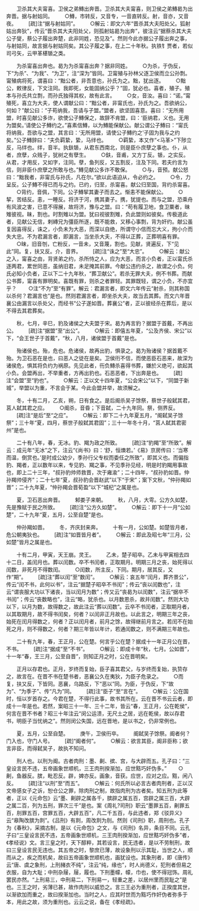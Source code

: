 <!-- { "loadSidebar": true } -->
　　卫杀其大夫甯喜。卫侯之弟鱄出奔晋。卫杀其大夫甯喜，则卫侯之弟鱄曷为出奔晋。据与射姑同。
　　○鱄，市转反，又音专，一音直转反。射，音亦，又音夜。
　　[疏]注“据与射姑同”。
　　○解云：即文六年“晋杀其大夫阳处父。狐射姑出奔狄”，传云“晋杀其大夫阳处父，则孤射姑曷为出奔”，彼注云“据蔡杀其大夫公子燮，蔡公子履出奔楚，此非同姓，恐见及”。然则今此亦据公子履出奔之事，与射姑同，故言据与射姑同矣。其公子履之事，在上二十年秋。执铁钅贾者，若似司弓矢，云甲革椹锧之类。

　　为杀甯喜出奔也。曷为为杀甯喜出奔？据非同姓。
　　○为杀，于伪反，下“为杀”、“为我”、“为卫”，注“深为”皆同。卫甯殖与孙林父逐卫侯而立公孙剽。甯殖病将死，谓喜曰：“黜公者，非吾意也，孙氏为之。黜，犹出逐。
　　○黜公，敕律反，下文注同。我即死，女能固纳公乎？”固，犹必也。喜者，殖子。殖本与孙氏共立剽，而孙氏独得其权，故有此言。
　　○女，音汝。喜曰：“诺。”甯殖死，喜立为大夫，使人谓献公曰：“黜公者，非甯氏也，孙氏为之。吾欲纳公，何如？”献公曰：“子苟纳我，吾请与子盟。”盟者，欲坚固喜意。喜曰：“无所用盟，时喜见献公多诈，欲使公子鱄保之，故辞不肯盟，曰：‘臣纳君，义也。无用为盟矣。’请使公子鱄约之。”喜素信鱄，以为鱄能保献公。献公谓公子鱄曰：“甯氏将纳我，吾欲与之盟，其言曰：‘无所用盟，请使公子鱄约之’子固为我与之约矣。”公子鱄辞曰：“夫负羁絷，絷，马绊也。
　　○羁絷，本又作“<马革>”下陟立反，马绊也。绊，音半。执鈇锧，从君东西南北，则是臣仆庶孽之事也。仆，从者，庶孽，众贱子，犹树之有孽生。
　　○鈇，音甫，又方丁反。锧，之实反。从君，才用反，又如字，注同。孽，鱼列反，又五割反，注及下同。若夫约言为信，则非臣仆庶孽之所敢与也。”鱄见献公多诈不敢保。
　　○与，音预。献公怒曰：“黜我者，非甯氏与孙氏，凡在尔。”欲以此语迫从，令必约之。
　　○令，力呈反。公子鱄不得已而与之约。已约，归至，杀甯喜。献公归至国，背约杀甯喜。
　　○背约，音佩，下同。公子鱄挈其妻子而去之。惭恚不能保献公。
　　○挈，苦结反。恚，一睡反。将济于河，携其妻子。携，犹提也。而与之盟，恐乘舟有风波之害，已意不得展，故将济，豫与之盟。曰：“苟有履卫地，食卫粟者，昧雉彼视。昧，割也。时割雉以为盟。犹曰视彼割雉，负此盟则如彼矣。传极道此者，见献公无信，剌縳兄为彊臣所逐，既不能救，又移心事剽，背为奸约。献公虽复因喜得反，诛之，小负未为大恶，而深以自绝，所谓守小信而忘大义，拘小介而失大忠。不为君漏言者，即漏言，当坐杀大夫，不得以正葬，正葬明喜有罪。
　　○昧，旧音刎，亡粉反，一音未，又音蔑，割也。见献，贤遍反，下“见此”同。复，扶又反。介，音界。
　　[疏]注“诛之”至“大忠”。
　　○解云：献公之入，甯喜之由，背贤弟之约，杀所恃之人，应为大恶，而言小负者，正以甯氏杀逐两君，累世同恶，虽纳旧君，未足掩其前罪。今献公违约杀之，故谓之小负。何氏必知小负者，正以下二十九年秋，“葬卫献公”。若杀无罪大夫，例不书葬。而献公书葬，甯喜有罪明矣。喜既有罪，则杀之者罪轻。其罪既轻，谓之小负，不亦宜乎？
　　○注“不为”至“有罪”。解云：君漏言者，即文六年传云“射杀，则其称国以杀何？君漏言也”是也。然则君漏言者，即坐杀大夫，故当去其葬。而文六年晋襄公由漏言以杀处父，而经书“公子遂如晋。葬襄公”者，正以彼经杀在葬后，是以不得去其君葬矣。

　　秋，七月，辛巳，豹及诸侯之大夫盟于宋。曷为再言豹？据盟于首戴，不再出公。
　　[疏]注“据盟”至“出公”。
　　○解云：即僖五年夏，“公及齐侯、宋公”以下，“会王世子于首戴”，“秋，八月，诸侯盟于首戴”是也。

　　殆诸侯也。殆，危也。危诸侯，故再出豹，惧录之。曷为殆诸侯？据首戴不殆。为卫石恶在是也，曰恶人之徒在是矣。卫侯衎不信，而使恶臣石恶来，故深为诸侯危，惧其将负约为祸原。先见此者，衎负鱄杀喜得书葬，嫌於义绝可，欲起其小负。会盟再出，不举重者，方再出豹也。石恶恶者，下出奔是也。
　　[疏]注“会盟”至“豹也”。
　　○解云：正以文十四年夏，“公会宋公”以下，“同盟于新城”，举盟以为重，不言会于某。今此会盟并举，故须解之。

　　冬，十有二月，乙亥，朔，日有食之。是后阍杀吴子馀祭，蔡世子般弑其君，莒人弑其君之应。
　　○阍杀，音昏；下音弑，二十九年同。祭，侧界反。
　　[疏]注“是后”至“之应”。
　　○解云：即下二十九年夏五月，“阍弑吴子馀祭”；三十年“夏，四月，蔡世子般弑其君固”；三十一年冬十月，“莒人弑其君密州”是也。

　　二十有八年，春，无冰。豹、羯为政之所致。
　　[疏]注“豹羯”至“所致”。解云：成元年“无冰”之下，注云“《尚书》曰：‘舒，恒燠若。’《易》京房传曰：‘当寒而温，倒赏也。’是时成公幼少，季孙行父专权而委任之所致”，即其义也。而偏指豹、羯者，正以数年以来，专见豹、羯之事，不见季孙见经，明是时豹羯用事故也，即上二十三年，“叔孙豹帅师救晋，次于雍渝”；二十四年，“叔孙豹如晋。仲孙羯帅侵齐”；二十七年“夏，叔孙豹会晋赵武”以下“于宋”；案下文秋，“仲孙羯如晋”；二十九年夏，“仲孙羯会晋荀盈”以下“城杞”之属是也。

　　夏，卫石恶出奔晋。
　　邾娄子来朝。
　　秋，八月，大雩。公方久如楚，先是豫赋于民之所致。
　　[疏]注“公方久如楚”。
　　○解云：即下十一月“公如楚”，二十九年“夏，五月，公至自楚”是也。

　　仲孙羯如晋。
　　冬，齐庆封来奔。
　　十有一月，公如楚。如楚皆月者，危公朝夷狄也。
　　[疏]注“如晋皆月者”。
　　○解云：即此及昭七年“三月，公如楚”皆月之属是也。

　　十有二月，甲寅，天王崩。灵王。
　　乙未，楚子昭卒。乙未与甲寅相去四十二日，盖闰月也。葬以闰数。卒不书闰者，正取期月。明期三月之丧，始死得以闰数，非死月不得数闰。
　　○闰数，所主反，下同。期月，居其反，又作“期”。
　　[疏]注“葬以闰”至“数闰”。
　　○解云：哀五年“闰月，葬齐景公”，传云“闰不书，此何以书”，注云“据楚子昭卒不书闰”；传云“丧以闰数也”，注云“谓丧服大功以下诸丧，当以闰月为数”；传又云“丧曷为以闰数”，注云“据卒不书闰”；传云“丧数略也”，注云“略，犹杀也。以月数恩杀，故并闰数”。然则大功以下，以月为数，故得数之，故此注云“葬以闰数”。云卒不书闰者，正取期月者，以其取期月，故不得书闰矣，何者？以闰非正月故也。以此言之，明期三年之丧，始死在闰月得数之，何者？正以闰月者，前月之馀，故得继前月言之。若闰不在始死之月，则不得数之，何者？期三年皆以年计，若通闰数之，则不满期三年故也。

　　二十有九年，春，王正月，公在楚。何言乎公在楚？据成十一年正月公在晋，不书。
　　[疏]注“据成”至“不书”。
　　○解云：即成十年“秋，七月。公如晋”，十一年“春，王三月，公至自晋”，则知正月之时，公在晋明矣。

　　正月以存君也。正月，岁终而复始，臣子喜其君父，与岁终而复始，执贽存之，故言在。在晋不书在楚书者，恶襄公久在夷狄，为臣子危录之。
　　○而复，扶又反，下皆同。恶襄，乌路反，下“恶以”同。为臣，于伪反，下“故为”、“为季子”、传“凡为”同。
　　[疏]注“臣子”至“言在”。
　　○解云：公在国时，恒以岁首存之。今君在楚，不得行此事，故书其所在。云在晋不书云云者，即成十一年是也。若然，案昭三十一年、三十二年，皆云“春，王正月，公在乾侯”，何言在晋不书者？昭三十年注云“闵公运溃，无尺土之居，远在乾侯，故以存君书，明臣子当忧纳之”。然则闵公失国，远在晋地，是以书之，仍非常例也。

　　夏，五月，公至自楚。
　　庚午，卫侯衎卒。
　　阍弑吴子馀祭。阍者何？门入也，守门人号。
　　[疏]“阍者何”。
　　○解云：欲言其臣，阍非臣称；欲言非臣，而得弑吴子，故执不知问。

　　刑人也。以刑为阍。古者肉刑：墨、劓、摈、宫，与大辟而五。孔子曰：“三皇设言民不违，五帝画象世顺机，三王肉刑揆渐加，应世黠巧奸伪多。”
　　○劓，鱼器反。膑，毗忍反。辟，婢亦反。画象，音获。应世，应对之应。黠，闲八反。
　　[疏]注“以刑”至“而五”。
　　○解云：何氏所以必言古者肉刑者，正以汉文帝感女子之诉，恕仓公之罪，除肉刑之制，故指肉刑为古者矣。知五刑为此等者，正以《元命包》云“墨、劓辟之属各千，膑辟之属五百，宫辟之属三百，大辟之属二百，列为五刑，罪次三千”是也。案《周礼?司刑》职云“墨罪五百，劓罪五百，刖罪五百，宫罪五百，大辟五百”，凡二千五百，与此违者，郑《驳异义》云“皋陶改膑为剕”。《吕刑》有剕，周改剕为刖。然则《司刑》职，周刑也。孔子为《春秋》，采摘古制，是以《元命包》之文，与《司刑》名异，条目不同。云孔子曰“三皇设言民不违，五帝画象世顺机，三王肉刑揆渐加，应世黠巧奸伪多”者，《孝经说》文。言三皇之时，天下醇粹，其若设言，民无违者，是以不劳制刑，故曰三皇设言民无违也。其五帝之时，黎庶已薄，故设象刑以示其耻，当世之人，顺而从之，疾之而机矣，故曰五帝画象世顺机也，画犹设也。其象刑者，即《唐传》云“唐、虞之象刑，上刑赭衣不纯”，注云“纯，缘也”，时人尚德义，犯刑者但易之衣服，自为大耻；中刑杂屦，屦，履也。下刑墨幪，幪，巾也，使不得冠饰。周礼罢民亦然。“上刑易三，中刑易二，下刑易一，轻重之差，以居州里而民耻之”是也。三王之时，劣薄已甚，故作肉刑以威恐之。言三王必为重刑者，正揆度其世，以渐欲加而重之，故曰揆渐加也。当时之人，应其时世而为黠巧作奸伪者弥多于本，用此之故，须为重刑也。云云之说，备在《孝经疏》。

